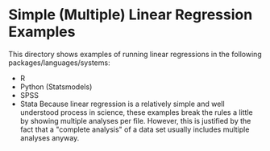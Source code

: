 # Simple (Multiple) Linear Regression Examples
This directory shows examples of running linear regressions in the following packages/languages/systems:
+ R
+ Python (Statsmodels)
+ SPSS
+ Stata
Because linear regression is a relatively simple and well understood process in science, these examples break the rules a little by showing multiple analyses per file. However, this is justified by the fact that a "complete analysis" of a data set usually includes multiple analyses anyway.
